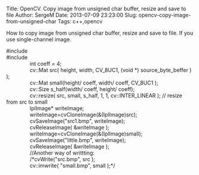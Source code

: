 Title: OpenCV. Copy image from unsigned char buffer, resize and save to file
Author: SergeM
Date: 2013-07-09 23:23:00
Slug: opencv-copy-image-from-unsigned-char
Tags: c++,opencv

How to copy image from unsigned char buffer, resize and save to file.
If you use single-channel image.

<div><div>#include <opencv/cv.h></div><div>#include <opencv/highgui.h></div></div><div>
</div><div>&nbsp; &nbsp; &nbsp; &nbsp; &nbsp; &nbsp; &nbsp; &nbsp; int coeff = 4;</div><div>&nbsp; &nbsp; &nbsp; &nbsp; &nbsp; &nbsp; &nbsp; &nbsp; cv::Mat src( height, width, CV_8UC1, (void *) source_byte_beffer ) );</div><div>&nbsp; &nbsp; &nbsp; &nbsp; &nbsp; &nbsp; &nbsp; &nbsp; cv::Mat small(height/ coeff,&nbsp;width/ coeff, CV_8UC1 );</div><div>
</div><div>&nbsp; &nbsp; &nbsp; &nbsp; &nbsp; &nbsp; &nbsp; &nbsp; cv::Size s_half(width/ coeff,&nbsp;height/ coeff);</div><div>&nbsp; &nbsp; &nbsp; &nbsp; &nbsp; &nbsp; &nbsp; &nbsp; cv::resize( src, small, s_half, 1, 1, cv::INTER_LINEAR ); // resize from src to small</div><div>
</div><div>&nbsp; &nbsp; &nbsp; &nbsp; &nbsp; &nbsp; &nbsp; &nbsp; IplImage* writeImage;</div><div>&nbsp; &nbsp; &nbsp; &nbsp; &nbsp; &nbsp; &nbsp; &nbsp; writeImage=cvCloneImage(&amp;(IplImage)src);</div><div>&nbsp; &nbsp; &nbsp; &nbsp; &nbsp; &nbsp; &nbsp; &nbsp; cvSaveImage("src1.bmp", writeImage);</div><div>&nbsp; &nbsp; &nbsp; &nbsp; &nbsp; &nbsp; &nbsp; &nbsp; cvReleaseImage( &amp;writeImage );</div><div>
</div><div>&nbsp; &nbsp; &nbsp; &nbsp; &nbsp; &nbsp; &nbsp; &nbsp; writeImage=cvCloneImage(&amp;(IplImage)small);</div><div>&nbsp; &nbsp; &nbsp; &nbsp; &nbsp; &nbsp; &nbsp; &nbsp; cvSaveImage("little.bmp", writeImage);</div><div>&nbsp; &nbsp; &nbsp; &nbsp; &nbsp; &nbsp; &nbsp; &nbsp; cvReleaseImage( &amp;writeImage );</div><div>
</div><div>
</div><div>&nbsp; &nbsp; &nbsp; &nbsp; &nbsp; &nbsp; &nbsp; &nbsp; //Another way of writtting: &nbsp; &nbsp; &nbsp; &nbsp; &nbsp; &nbsp; &nbsp;&nbsp;</div><div>&nbsp; &nbsp; &nbsp; &nbsp; &nbsp; &nbsp; &nbsp; &nbsp; /*cvWrite("src.bmp", src );</div><div>&nbsp; &nbsp; &nbsp; &nbsp; &nbsp; &nbsp; &nbsp; &nbsp; cv::imwrite( "small.bmp", small );*/</div><div>
</div><div>&nbsp; &nbsp; &nbsp; &nbsp; &nbsp; &nbsp; &nbsp; &nbsp;&nbsp;</div><div>&nbsp; &nbsp; &nbsp; &nbsp; &nbsp;</div></div>